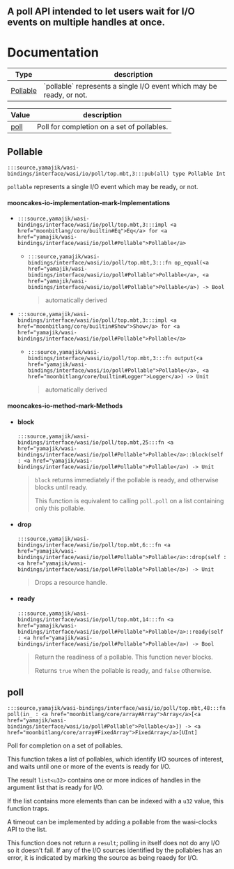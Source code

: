 A poll API intended to let users wait for I/O events on multiple handles
at once.
---
# Documentation
|Type|description|
|---|---|
|[Pollable](#Pollable)| \`pollable\` represents a single I/O event which may be ready, or not.|

|Value|description|
|---|---|
|[poll](#poll)| Poll for completion on a set of pollables.|

## Pollable

```moonbit
:::source,yamajik/wasi-bindings/interface/wasi/io/poll/top.mbt,3:::pub(all) type Pollable Int
```
 `pollable` represents a single I/O event which may be ready, or not.

#### mooncakes-io-implementation-mark-Implementations
- ```moonbit
  :::source,yamajik/wasi-bindings/interface/wasi/io/poll/top.mbt,3:::impl <a href="moonbitlang/core/builtin#Eq">Eq</a> for <a href="yamajik/wasi-bindings/interface/wasi/io/poll#Pollable">Pollable</a>
  ```
  > 
  * ```moonbit
    :::source,yamajik/wasi-bindings/interface/wasi/io/poll/top.mbt,3:::fn op_equal(<a href="yamajik/wasi-bindings/interface/wasi/io/poll#Pollable">Pollable</a>, <a href="yamajik/wasi-bindings/interface/wasi/io/poll#Pollable">Pollable</a>) -> Bool
    ```
    > automatically derived
- ```moonbit
  :::source,yamajik/wasi-bindings/interface/wasi/io/poll/top.mbt,3:::impl <a href="moonbitlang/core/builtin#Show">Show</a> for <a href="yamajik/wasi-bindings/interface/wasi/io/poll#Pollable">Pollable</a>
  ```
  > 
  * ```moonbit
    :::source,yamajik/wasi-bindings/interface/wasi/io/poll/top.mbt,3:::fn output(<a href="yamajik/wasi-bindings/interface/wasi/io/poll#Pollable">Pollable</a>, <a href="moonbitlang/core/builtin#Logger">Logger</a>) -> Unit
    ```
    > automatically derived

#### mooncakes-io-method-mark-Methods
- #### block
  ```moonbit
  :::source,yamajik/wasi-bindings/interface/wasi/io/poll/top.mbt,25:::fn <a href="yamajik/wasi-bindings/interface/wasi/io/poll#Pollable">Pollable</a>::block(self : <a href="yamajik/wasi-bindings/interface/wasi/io/poll#Pollable">Pollable</a>) -> Unit
  ```
  >  `block` returns immediately if the pollable is ready, and otherwise
  > blocks until ready.
  > 
  >  This function is equivalent to calling `poll.poll` on a list
  > containing only this pollable.
- #### drop
  ```moonbit
  :::source,yamajik/wasi-bindings/interface/wasi/io/poll/top.mbt,6:::fn <a href="yamajik/wasi-bindings/interface/wasi/io/poll#Pollable">Pollable</a>::drop(self : <a href="yamajik/wasi-bindings/interface/wasi/io/poll#Pollable">Pollable</a>) -> Unit
  ```
  >  Drops a resource handle.
- #### ready
  ```moonbit
  :::source,yamajik/wasi-bindings/interface/wasi/io/poll/top.mbt,14:::fn <a href="yamajik/wasi-bindings/interface/wasi/io/poll#Pollable">Pollable</a>::ready(self : <a href="yamajik/wasi-bindings/interface/wasi/io/poll#Pollable">Pollable</a>) -> Bool
  ```
  >  Return the readiness of a pollable. This function never blocks.
  > 
  >  Returns `true` when the pollable is ready, and `false` otherwise.

## poll

```moonbit
:::source,yamajik/wasi-bindings/interface/wasi/io/poll/top.mbt,48:::fn poll(in_ : <a href="moonbitlang/core/array#Array">Array</a>[<a href="yamajik/wasi-bindings/interface/wasi/io/poll#Pollable">Pollable</a>]) -> <a href="moonbitlang/core/array#FixedArray">FixedArray</a>[UInt]
```
 Poll for completion on a set of pollables.

 This function takes a list of pollables, which identify I/O sources of
interest, and waits until one or more of the events is ready for I/O.

 The result `list<u32>` contains one or more indices of handles in the
argument list that is ready for I/O.

 If the list contains more elements than can be indexed with a `u32`
value, this function traps.

 A timeout can be implemented by adding a pollable from the
wasi-clocks API to the list.

 This function does not return a `result`; polling in itself does not
do any I/O so it doesn't fail. If any of the I/O sources identified by
the pollables has an error, it is indicated by marking the source as
being reaedy for I/O.
